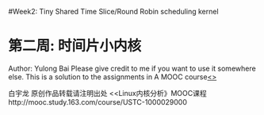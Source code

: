#Week2: Tiny Shared Time Slice/Round Robin scheduling kernel
# 第二周: 时间片小内核

Author: Yulong Bai
Please give credit to me if you want to use it somewhere else.
This is a solution to the assignments in A MOOC course[<<Linux kernel analysis>>](http://mooc.study.163.com/course/USTC-1000029000)

白宇龙 
原创作品转载请注明出处 
<<Linux内核分析》MOOC课程http://mooc.study.163.com/course/USTC-1000029000
